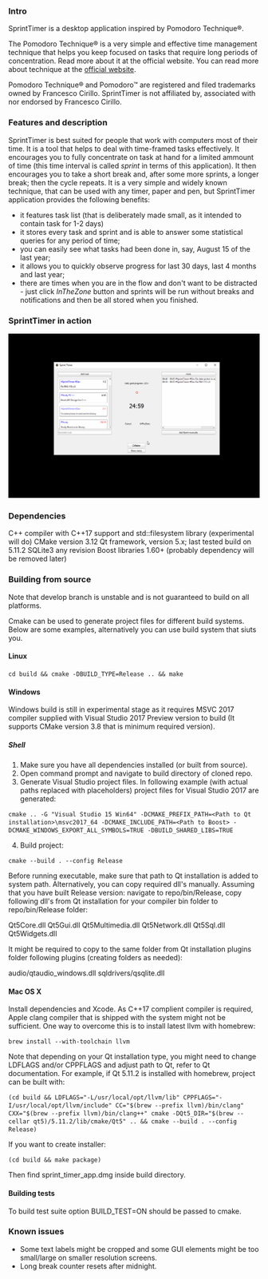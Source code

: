 ### Intro
SprintTimer is a desktop application inspired by Pomodoro Technique®.

The Pomodoro Technique® is a very simple and effective time management technique that helps you keep focused on tasks
 that require long periods of concentration. Read more about it at the official website.
You can read more about technique at the [official website](http://pomodorotechnique.com).


Pomodoro Technique® and Pomodoro™ are registered and filed trademarks owned by Francesco Cirillo. SprintTimer is not affiliated by, associated with nor endorsed by Francesco Cirillo.


### Features and description
SprintTimer is best suited for people that work with computers most of their time.
It is a tool that helps to deal with time-framed tasks effectively. It encourages you to fully concentrate on task at hand for a limited ammount of time (this time interval is called *sprint* in terms of this application). It then encourages you to take a short break and, after some more sprints, a longer break; then the cycle repeats. It is a very simple and widely known technique, that can be used with any timer, paper and pen, but SprintTimer application provides the following benefits:

* it features task list (that is deliberately made small, as it intended to contain task for 1-2 days)
* it stores every task and sprint and is able to answer some statistical queries for any period of time;
* you can easily see what tasks had been done in, say, August 15 of the last year;
* it allows you to quickly observe progress for last 30 days, last 4 months and last year;
* there are times when you are in the flow and don't want to be distracted - just click *InTheZone* button and sprints will be run without breaks and notifications and then be all stored when you finished.

### SprintTimer in action
![action](screenshots/1.gif)

### Dependencies

C++ compiler with C++17 support and std::filesystem library (experimental will do)
CMake version 3.12
Qt framework, version 5.x; last tested build on 5.11.2
SQLite3 any revision
Boost libraries 1.60+ (probably dependency will be removed later)

### Building from source

Note that develop branch is unstable and is not guaranteed to build on all platforms.

Cmake can be used to generate project files for different build systems.
Below are some examples, alternatively you can use build system that siuts you.

#### Linux

```shell
cd build && cmake -DBUILD_TYPE=Release .. && make
```

#### Windows
Windows build is still in experimental stage as it requires MSVC 2017 compiler supplied with Visual Studio 2017 Preview version to build (It supports CMake version 3.8 that is minimum required version).

##### Shell

1. Make sure you have all dependencies installed (or built from source).
2. Open command prompt and navigate to build directory of cloned repo.
3. Generate Visual Studio project files. In following example (with actual paths replaced with placeholders) project files for Visual Studio 2017 are generated:
```shell
cmake .. -G "Visual Studio 15 Win64" -DCMAKE_PREFIX_PATH=<Path to Qt installation>\msvc2017_64 -DCMAKE_INCLUDE_PATH=<Path to Boost> -DCMAKE_WINDOWS_EXPORT_ALL_SYMBOLS=TRUE -DBUILD_SHARED_LIBS=TRUE
```

4. Build project:
```shell
cmake --build . --config Release
```

Before running executable, make sure that path to Qt installation is added to system path.
Alternatively, you can copy required dll's manually.
Assuming that you have built Release version: navigate to repo/bin/Release,
copy following dll's from Qt installation for your compiler bin folder to repo/bin/Release folder:

Qt5Core.dll
Qt5Gui.dll
Qt5Multimedia.dll
Qt5Network.dll
Qt5Sql.dll
Qt5Widgets.dll

It might be required to copy to the same folder from Qt installation plugins folder following plugins (creating folders as needed):

audio/qtaudio_windows.dll
sqldrivers/qsqlite.dll

#### Mac OS X
Install dependencies and Xcode.
As C++17 complient compiler is required, Apple clang compiler that is shipped with the system might not be sufficient.
One way to overcome this is to install latest llvm with homebrew:

```shell
brew install --with-toolchain llvm
```

Note that depending on your Qt installation type, you might need to change LDFLAGS and/or CPPFLAGS and adjust path to Qt, refer to Qt documentation.
For example, if Qt 5.11.2 is installed with homebrew, project can be built with:

```shell
(cd build && LDFLAGS="-L/usr/local/opt/llvm/lib" CPPFLAGS="-I/usr/local/opt/llvm/include" CC="$(brew --prefix llvm)/bin/clang" CXX="$(brew --prefix llvm)/bin/clang++" cmake -DQt5_DIR="$(brew --cellar qt5)/5.11.2/lib/cmake/Qt5" .. && cmake --build . --config Release)
```

If you want to create installer:
```shell
(cd build && make package)
```

Then find sprint_timer_app.dmg inside build directory.

#### Building tests
To build test suite option BUILD_TEST=ON should be passed to cmake.

### Known issues
* Some text labels might be cropped and some GUI elements might be too small/large on smaller resolution screens.
* Long break counter resets after midnight.
